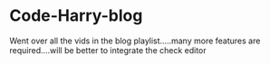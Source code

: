 # Code-Harry-blog
Went over all the vids in the blog playlist.....many more features are required....will be better to integrate the check editor
